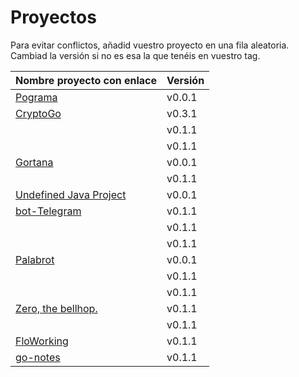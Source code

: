 # Proyectos

Para evitar conflictos, añadid vuestro proyecto en una fila
aleatoria. Cambiad la versión si no es esa la que tenéis en vuestro tag.

| Nombre proyecto con enlace                                                         | Versión |
|------------------------------------------------------------------------------------|---------|
| [Pograma](https://github.com/Phyton-es-mi-typo/pograma)                            | v0.0.1  |
| [CryptoGo](https://github.com/CriptoInfo/CryptoGo)                                 | v0.3.1  |
|                                                                                    | v0.1.1  |
|                                                                                    | v0.1.1  |
| [Gortana](https://github.com/Pibes-GRX/Gortana)                                    | v0.0.1  |
|                                                                                    | v0.1.1  |
| [Undefined Java Project](https://github.com/tddgrupo4/TDD-Grupo-4)                 | v0.0.1  |
| [bot-Telegram](https://github.com/botTDD/bot-Telegram)                             | v0.1.1  |
|                                                                                    | v0.1.1  |
|                                                                                    | v0.1.1  |
|  [Palabrot](https://github.com/ScalaBot-Team/PalaBrot)                             | v0.0.1  |
|                                                                                    | v0.1.1  |
|                                                                                    | v0.1.1  |
|    [Zero, the bellhop.](https://github.com/monium/zero)                            | v0.1.1  |
|                                                                                    | v0.1.1  |
|    [FloWorking](https://github.com/PalomitaTeam/FloWorking)                        | v0.1.1  | 
|    [go-notes](https://github.com/Golang-EC/go-notes)                               | v0.1.1  |

